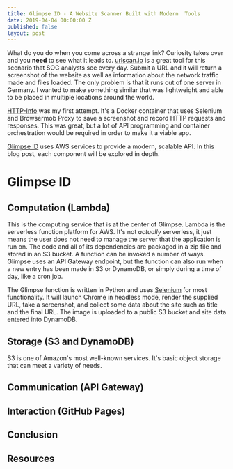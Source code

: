 ```yaml
---
title: Glimpse ID - A Website Scanner Built with Modern  Tools
date: 2019-04-04 00:00:00 Z
published: false
layout: post
---
```


What do you do when you come across a strange link? Curiosity takes over and you **need** to see what it leads to. [urlscan.io](https://urlscan.io) is a great tool for this scenario that SOC analysts see every day. Submit a URL and it will return a screenshot of the website as well as information about the network traffic made and files loaded. The only problem is that it runs out of one server in Germany. I wanted to make something similar that was lightweight and able to be placed in multiple locations around the world.

[HTTP-Info](https://github.com/becksteadn/HTTP-Info) was my first attempt. It's a Docker container that uses Selenium and Browsermob Proxy to save a screenshot and record HTTP requests and responses. This was great, but a lot of API programming and container orchestration would be required in order to make it a viable app.

[Glimpse ID](https://glimpseid.com) uses AWS services to provide a modern, scalable API. In this blog post, each component will be explored in depth.

# Glimpse ID

## Computation (Lambda)

This is the computing service that is at the center of Glimpse. Lambda is the serverless function platform for AWS. It's not _actually_ serverless, it just means the user does not need to manage the server that the application is run on. The code and all of its dependencies are packaged in a zip file and stored in an S3 bucket. A function can be invoked a number of ways. Glimpse uses an API Gateway endpoint, but the function can also run when a new entry has been made in S3 or DynamoDB, or simply during a time of day, like a cron job.

The Glimpse function is written in Python and uses [Selenium](https://www.seleniumhq.org/) for most functionality. It will launch Chrome in headless mode, render the supplied URL, take a screenshot, and collect some data about the site such as title and the final URL. The image is uploaded to a public S3 bucket and site data entered into DynamoDB.

## Storage (S3 and DynamoDB)

S3 is one of Amazon's most well-known services. It's basic object storage that can meet a variety of needs.

## Communication (API Gateway)

## Interaction (GitHub Pages)

## Conclusion

## Resources
